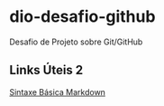 # dio-desafio-github
Desafio de Projeto sobre Git/GitHub

<h2>Links Úteis 2</h2>

[Sintaxe Básica Markdown](https://www.markdownguide.org/basic-syntax/)
